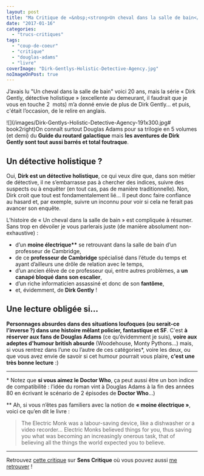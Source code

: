 ```yaml
---
layout: post
title: "Ma Critique de «&nbsp;<strong>Un cheval dans la salle de bain</strong>&nbsp;» de <em>Douglas Adams</em> (\"<span lang=\"en\">Dirk Gently's Holistic Detective Agency</span>\")"
date: "2017-01-16"
categories: 
  - "trucs-critiques"
tags: 
  - "coup-de-coeur"
  - "critique"
  - "douglas-adams"
  - "livre"
coverImage: "Dirk-Gentlys-Holistic-Detective-Agency.jpg"
noImageOnPost: true
---
```


J’avais lu "Un cheval dans la salle de bain" voici 20 ans, mais la série « Dirk Gently, détective holistique » (excellente au demeurant, il faudrait que je vous en touche 2  mots) m’a donné envie de plus de Dirk Gently... et puis, c'était l’occasion, de le relire en anglais.

![](/images/Dirk-Gentlys-Holistic-Detective-Agency-191x300.jpg# book2right)On connaît surtout Douglas Adams pour sa trilogie en 5 volumes (et demi) du **Guide du routard galactique** mais **les aventures de Dirk Gently sont tout aussi barrés et total foutraque**.

## Un détective holistique ?

Oui, **Dirk est un détective holistique**, ce qui veux dire que, dans son métier de détective, il ne s’embarrasse pas à chercher des indices, suivre des suspects ou à enquêter (en tout cas, pas de manière traditionnelle). Non, Dirk croit que tout est fondamentalement lié... Il peut donc faire confiance au hasard et, par exemple, suivre un inconnu pour voir si cela ne ferait pas avancer son enquête.

L’histoire de « Un cheval dans la salle de bain » est compliquée à résumer. Sans trop en dévoiler je vous parlerais juste (de manière absolument non-exhaustive) :

- d’un **moine électrique\*\*** se retrouvant dans la salle de bain d’un professeur de Cambridge,
- de ce **professeur de Cambridge** spécialisé dans l’étude du temps et ayant d’ailleurs une drôle de relation avec le temps,
- d’un ancien élève de ce professeur qui, entre autres problèmes, a **un canapé bloqué dans son escalier**,
- d’un riche informaticien assassiné et donc de son **fantôme**,
- et, évidemment, de **Dirk Gently** !

## Une lecture obligée si...

**Personnages absurdes dans des situations loufoques (ou serait-ce l’inverse ?) dans une histoire mêlant policier, fantastique et SF**. C'est **à réserver aux fans de Douglas Adams** (ce qu’évidemment je suis), **voire aux adeptes d'humour british absurde** (Woodehouse, Monty Pythons...) mais, si vous rentrez dans l’une ou l’autre de ces catégories\*, voire les deux, ou que vous avez envie de savoir si cet humour pourrait vous plaire, **c'est une très bonne lecture** :)

* * *

\* Notez que **si vous aimez le Doctor Who**, ça peut aussi être un bon indice de compatibilité : l’idée du roman vint à Douglas Adams à la fin des années 80 en écrivant le scénario de 2 épisodes de **Doctor Who**...)

\*\* Ah, si vous n’êtes pas familiers avec la notion de **« moine électrique »**, voici ce qu’en dit le livre :

<blockquote class="citation">The Electric Monk was a labour-saving device, like a dishwasher or a video recorder... Electric Monks believed things for you, thus saving you what was becoming an increasingly onerous task, that of believing all the things the world expected you to believe.</blockquote>

* * *

Retrouvez [cette critique](http://www.senscritique.com/livre/Un_cheval_dans_la_salle_de_bains/critique/47668318) sur **Sens Critique** où vous pouvez aussi [me retrouver](http://www.senscritique.com/Arnaud_Malon) !
